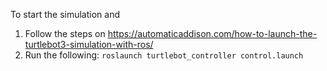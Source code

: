 To start the simulation and 
1. Follow the steps on https://automaticaddison.com/how-to-launch-the-turtlebot3-simulation-with-ros/
2. Run the following: `roslaunch turtlebot_controller control.launch`